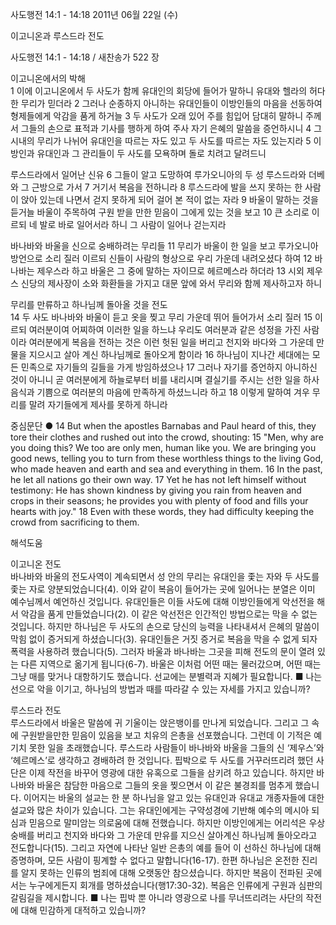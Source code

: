 사도행전 14:1 - 14:18 
2011년 06월 22일 (수)

이고니온과 루스드라 전도



사도행전 14:1 - 14:18 / 새찬송가 522 장


이고니온에서의 박해  
1 이에 이고니온에서 두 사도가 함께 유대인의 회당에 들어가 말하니 유대와 헬라의 허다한 무리가 믿더라 2 그러나 순종하지 아니하는 유대인들이 이방인들의 마음을 선동하여 형제들에게 악감을 품게 하거늘 3 두 사도가 오래 있어 주를 힘입어 담대히 말하니 주께서 그들의 손으로 표적과 기사를 행하게 하여 주사 자기 은혜의 말씀을 증언하시니 4 그 시내의 무리가 나뉘어 유대인을 따르는 자도 있고 두 사도를 따르는 자도 있는지라 5 이방인과 유대인과 그 관리들이 두 사도를 모욕하며 돌로 치려고 달려드니  

루스드라에서 일어난 신유 
6 그들이 알고 도망하여 루가오니아의 두 성 루스드라와 더베와 그 근방으로 가서 7 거기서 복음을 전하니라 8 루스드라에 발을 쓰지 못하는 한 사람이 앉아 있는데 나면서 걷지 못하게 되어 걸어 본 적이 없는 자라 9 바울이 말하는 것을 듣거늘 바울이 주목하여 구원 받을 만한 믿음이 그에게 있는 것을 보고 10 큰 소리로 이르되 네 발로 바로 일어서라 하니 그 사람이 일어나 걷는지라  

바나바와 바울을 신으로 숭배하려는 무리들 
11 무리가 바울이 한 일을 보고 루가오니아 방언으로 소리 질러 이르되 신들이 사람의 형상으로 우리 가운데 내려오셨다 하여 12 바나바는 제우스라 하고 바울은 그 중에 말하는 자이므로 헤르메스라 하더라 13 시외 제우스 신당의 제사장이 소와 화환들을 가지고 대문 앞에 와서 무리와 함께 제사하고자 하니  

무리를 만류하고 하나님께 돌아올 것을 전도   
14 두 사도 바나바와 바울이 듣고 옷을 찢고 무리 가운데 뛰어 들어가서 소리 질러 15 이르되 여러분이여 어찌하여 이러한 일을 하느냐 우리도 여러분과 같은 성정을 가진 사람이라 여러분에게 복음을 전하는 것은 이런 헛된 일을 버리고 천지와 바다와 그 가운데 만물을 지으시고 살아 계신 하나님께로 돌아오게 함이라 16 하나님이 지나간 세대에는 모든 민족으로 자기들의 길들을 가게 방임하셨으나 17 그러나 자기를 증언하지 아니하신 것이 아니니 곧 여러분에게 하늘로부터 비를 내리시며 결실기를 주시는 선한 일을 하사 음식과 기쁨으로 여러분의 마음에 만족하게 하셨느니라 하고 18 이렇게 말하여 겨우 무리를 말려 자기들에게 제사를 못하게 하니라  

중심문단 ● 14 But when the apostles Barnabas and Paul heard of this, they tore their clothes and rushed out into the crowd, shouting: 15 "Men, why are you doing this? We too are only men, human like you. We are bringing you good news, telling you to turn from these worthless things to the living God, who made heaven and earth and sea and everything in them. 16 In the past, he let all nations go their own way. 17 Yet he has not left himself without testimony: He has shown kindness by giving you rain from heaven and crops in their seasons; he provides you with plenty of food and fills your hearts with joy." 18 Even with these words, they had difficulty keeping the crowd from sacrificing to them.

해석도움





이고니온 전도  
바나바와 바울의 전도사역이 계속되면서 성 안의 무리는 유대인을 좇는 자와 두 사도를 좇는 자로 양분되었습니다(4). 이와 같이 복음이 들어가는 곳에 일어나는 분열은 이미 예수님께서 예언하신 것입니다. 유대인들은 이들 사도에 대해 이방인들에게 악선전을 해서 악감을 품게 만들었습니다(2). 이 같은 악선전은 인간적인 방법으로는 막을 수 없는 것입니다. 하지만 하나님은 두 사도의 손으로 당신의 능력을 나타내셔서 은혜의 말씀이 막힘 없이 증거되게 하셨습니다(3). 유대인들은 거짓 증거로 복음을 막을 수 없게 되자 폭력을 사용하려 했습니다(5). 그러자 바울과 바나바는 그곳을 피해 전도의 문이 열려 있는 다른 지역으로 옮기게 됩니다(6-7). 바울은 이처럼 어떤 때는 물러갔으며, 어떤 때는 그냥 매를 맞거나 대항하기도 했습니다. 선교에는 분별력과 지혜가 필요합니다. 
■ 나는 선으로 악을 이기고, 하나님의 방법과 때를 따라갈 수 있는 자세를 가지고 있습니까?   

루스드라 전도  
루스드라에서 바울은 말씀에 귀 기울이는 앉은뱅이를 만나게 되었습니다. 그리고 그 속에 구원받을만한 믿음이 있음을 보고 치유의 은총을 선포했습니다. 그런데 이 기적은 예기치 못한 일을 초래했습니다. 루스드라 사람들이 바나바와 바울을 그들의 신 ‘제우스’와 ‘헤르메스’로 생각하고 경배하려 한 것입니다. 핍박으로 두 사도를 거꾸러뜨리려 했던 사단은 이제 작전을 바꾸어 영광에 대한 유혹으로 그들을 삼키려 하고 있습니다. 하지만 바나바와 바울은 참담한 마음으로 그들의 옷을 찢으면서 이 같은 불경죄를 멈추게 했습니다. 이어지는 바울의 설교는 한 분 하나님을 알고 있는 유대인과 유대교 개종자들에 대한 설교와 많은 차이가 있습니다. 그는 유대인에게는 구약성경에 기반해 예수의 메시아 되심과 믿음으로 말미암는 의로움에 대해 전했습니다. 하지만 이방인에게는 어리석은 우상숭배를 버리고 천지와 바다와 그 가운데 만유를 지으신 살아계신 하나님께 돌아오라고 전도합니다(15). 그리고 자연에 나타난 일반 은총의 예를 들어 이 선하신 하나님에 대해 증명하며, 모든 사람이 핑계할 수 없다고 말합니다(16-17). 한편 하나님은 온전한 진리를 알지 못하는 인류의 범죄에 대해 오랫동안 참으셨습니다. 하지만 복음이 전파된 곳에서는 누구에게든지 회개를 명하셨습니다(행17:30-32). 복음은 인류에게 구원과 심판의 갈림길을 제시합니다. 
■ 나는 핍박 뿐 아니라 영광으로 나를 무너뜨리려는 사단의 작전에 대해 민감하게 대적하고 있습니까?